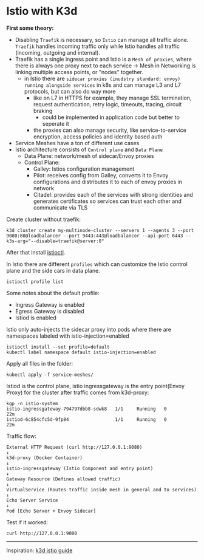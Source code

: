 # Istio with K3d

**First some theory:**
- Disabling `Traefik` is necessary, so `Istio` can manage all traffic alone. `Traefik` handles incoming traffic only while Istio handles all traffic (incoming, outgoing and internal).
- Traefik has a single ingress point and Istio is a `Mesh of proxies`, where there is always one proxy next to each service -> Mesh in Networking is linking multiple access points, or "nodes" together.
  - in Istio there are `sidecar proxies (inudstry standard: envoy) running alongside services` in k8s and can manage L3 and L7 protocols, but can also do way more
    - like on L7 in HTTPS for example, they manage SSL termination, request authentication, retry logic, timeouts, tracing, circuit braking
      - could be implemented in application code but better to seperate it
    - the proxies can also manage security, like service-to-service encryption, access policies and identity based auth
- Service Meshes have a ton of different use cases
- Istio architecture consists of `Control plane` and `Data Plane`
  - Data Plane: network/mesh of sidecar/Envoy proxies
  - Control Plane:
    - Galley: Istios configuration management
    - Pilot: receives config from Galley, converts it to Envoy configurations and distributes it to each of envoy proxies in network
    - Citadel: provides each of the services with strong identities and generates certificates so services can trust each other and communicate via TLS


Create cluster without traefik:
```shell
k3d cluster create my-multinode-cluster --servers 1 --agents 3 --port 9080:80@loadbalancer --port 9443:443@loadbalancer --api-port 6443 --k3s-arg="--disable=traefik@server:0"
```

After that install [istioctl](https://istio.io/latest/docs/setup/additional-setup/download-istio-release/).

In Istio there are different `profiles` which can customize the Istio control plane and the side cars in data plane.
```shell
istioctl profile list
```

Some notes about the default profile:
- Ingress Gateway is enabled
- Egress Gateway is disabled
- Istiod is enabled

Istio only auto-injects the sidecar proxy into pods where there are namespaces labeled with istio-injection=enabled
```shell
istioctl install --set profile=default
kubectl label namespace default istio-injection=enabled
```

Apply all files in the folder:
```shell
kubectl apply -f service-meshes/
```

Istiod is the control plane, istio ingressgateway is the entry point(Envoy Proxy) for the cluster after traffic comes from k3d-proxy:
```shell
kgp -n istio-system
istio-ingressgateway-794797dbb8-sdwk8   1/1     Running   0          22m
istiod-6c854cfc5d-9fp84                 1/1     Running   0          22m
```

Traffic flow:
```text
External HTTP Request (curl http://127.0.0.1:9080)
↓
k3d-proxy (Docker Container)
↓
istio-ingressgateway (Istio Component and entry point)
↓
Gateway Resource (Defines allowed traffic)
↓
VirtualService (Routes traffic inside mesh in general and to services)
↓
Echo Server Service
↓
Pod [Echo Server + Envoy Sidecar]
```

Test if it worked:
```shell
curl http://127.0.0.1:9080
```

---

Inspiration: [k3d istio guide](https://brettmostert.medium.com/k3d-kubernetes-istio-service-mesh-286a7ba3a64f)
